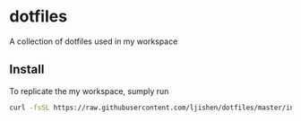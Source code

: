 # dotfiles

A collection of dotfiles used in my workspace


## Install

To replicate the my workspace, sumply run

```bash
curl -fsSL https://raw.githubusercontent.com/ljishen/dotfiles/master/install.sh | bash
```
